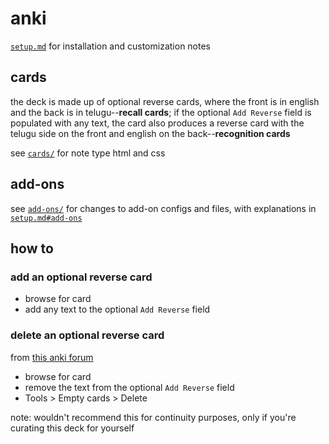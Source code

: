 # anki
[`setup.md`](/setup.md) for installation and customization notes

## cards
the deck is made up of optional reverse cards, where the front is in english and the back is in telugu--**recall cards**; if the optional `Add Reverse` field is populated with any text, the card also produces a reverse card with the telugu side on the front and english on the back--**recognition cards**

see [`cards/`](/cards/) for note type html and css

## add-ons
see [`add-ons/`](/add-ons/) for changes to add-on configs and files, with explanations in [`setup.md#add-ons`](/setup.md#add-ons)

## how to
### add an optional reverse card
- browse for card
- add any text to the optional `Add Reverse` field

### delete an optional reverse card
from [this anki forum](https://forums.ankiweb.net/t/basic-and-optional-reverse-not-working-as-expected/9896)
- browse for card
- remove the text from the optional `Add Reverse` field
- Tools > Empty cards > Delete

note: wouldn't recommend this for continuity purposes, only if you're curating this deck for yourself